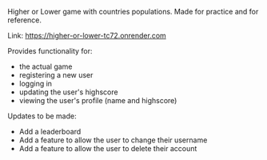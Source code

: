 Higher or Lower game with countries populations.
Made for practice and for reference.

Link: https://higher-or-lower-tc72.onrender.com

Provides functionality for: 
- the actual game
- registering a new user
- logging in
- updating the user's highscore
- viewing the user's profile (name and highscore)

Updates to be made:
- Add a leaderboard
- Add a feature to allow the user to change their username
- Add a feature to allow the user to delete their account
